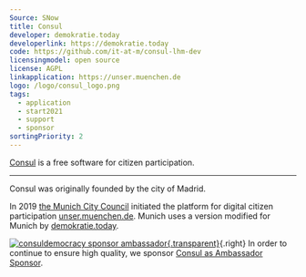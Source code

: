 ```yaml
---
Source: SNow
title: Consul
developer: demokratie.today
developerlink: https://demokratie.today
code: https://github.com/it-at-m/consul-lhm-dev
licensingmodel: open source
license: AGPL
linkapplication: https://unser.muenchen.de
logo: /logo/consul_logo.png
tags:
  - application
  - start2021
  - support
  - sponsor
sortingPriority: 2
---
```


[Consul](https://consuldemocracy.org) is a free software for citizen participation.

---

Consul was originally founded by the city of Madrid.

In 2019 [the Munich City Council](https://www.muenchen-transparent.de/antraege/5651290) initiated the platform for digital citizen participation [unser.muenchen.de](https://unser.muenchen.de).
Munich uses a version modified for Munich by [demokratie.today](https://demokratie.today).

[![consuldemocracy sponsor ambassador](/logo/sponsor_label_ambassador__115.png){.transparent}](https://consuldemocracy.org/2024/09/welcoming-our-first-official-project-sponsor/){.right}
In order to continue to ensure high quality, we sponsor [Consul as Ambassador Sponsor](https://consuldemocracy.org/2024/09/welcoming-our-first-official-project-sponsor/).
